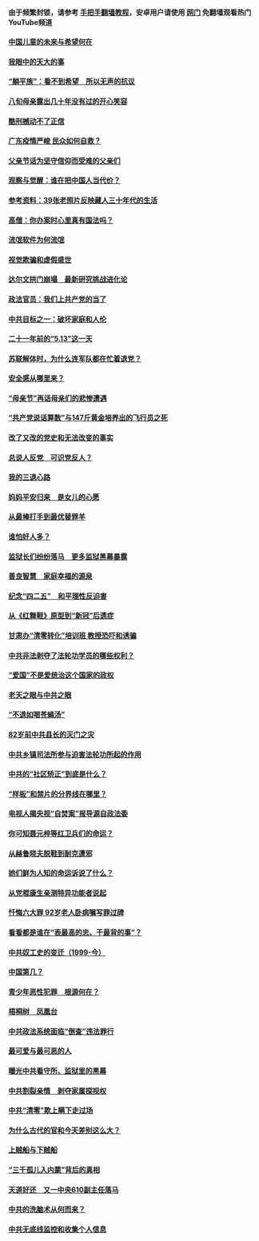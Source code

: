 #### 由于频繁封锁，请参考 [手把手翻墙教程](https://github.com/gfw-breaker/guides/wiki/)，安卓用户请使用 [网门](https://github.com/gfw-breaker/nogfw/blob/master/dl.md?t=07061500) 免翻墙观看热门YouTube频道 

#### [中国儿童的未来与希望何在](../pages/19/427680.md?t=07061500) 

#### [我眼中的天大的事](../pages/19/427619.md?t=07061500) 

#### [“躺平族”：看不到希望　所以无声的抗议](../pages/19/427464.md?t=07061500) 

#### [八旬母亲露出几十年没有过的开心笑容](../pages/19/427429.md?t=07061500) 

#### [酷刑撼动不了正信](../pages/19/427414.md?t=07061500) 

#### [广东疫情严峻 民众如何自救？](../pages/19/427311.md?t=07061500) 

#### [父亲节话为坚守信仰而受难的父亲们](../pages/19/427033.md?t=07061500) 

#### [观察与觉醒：谁在把中国人当代价？](../pages/19/426987.md?t=07061500) 

#### [参考资料：39张老照片反映藏人三十年代的生活](../pages/19/426471.md?t=07061500) 

#### [高僧：你办案时心里真有国法吗？](../pages/19/426530.md?t=07061500) 

#### [流氓软件为何流氓](../pages/19/426531.md?t=07061500) 

#### [视觉欺骗和虚假盛世](../pages/19/426443.md?t=07061500) 

#### [达尔文拱门崩塌　最新研究挑战进化论](../pages/19/426009.md?t=07061500) 

#### [政法官员：我们上共产党的当了](../pages/19/425351.md?t=07061500) 

#### [中共目标之一：破坏家庭和人伦](../pages/19/424454.md?t=07061500) 

#### [二十一年前的“5.13”这一天](../pages/19/424814.md?t=07061500) 

#### [苏联解体时，为什么连军队都在忙着退党？](../pages/19/424335.md?t=07061500) 

#### [安全感从哪里来？](../pages/19/424336.md?t=07061500) 

#### [“母亲节”再话母亲们的悲惨遭遇](../pages/19/424234.md?t=07061500) 

#### [“共产党说话算数”与147斤黄金培养出的飞行员之死](../pages/19/424115.md?t=07061500) 

#### [改了又改的党史和无法改变的事实](../pages/19/424037.md?t=07061500) 

#### [总说人反党　可识党反人？](../pages/19/423820.md?t=07061500) 

#### [我的三退心路](../pages/19/423876.md?t=07061500) 

#### [妈妈平安归来　是女儿的心愿](../pages/19/423947.md?t=07061500) 

#### [从最棒打手到最优替罪羊](../pages/19/423819.md?t=07061500) 

#### [谁怕好人多？](../pages/19/423774.md?t=07061500) 

#### [监狱长们纷纷落马　更多监狱黑幕暴露](../pages/19/423787.md?t=07061500) 

#### [善良智慧　家庭幸福的源泉](../pages/19/423632.md?t=07061500) 

#### [纪念“四二五”　和平理性反迫害](../pages/19/423660.md?t=07061500) 

#### [从《红舞鞋》原型到“新冠”后遗症](../pages/19/423509.md?t=07061500) 

#### [甘肃办“清零转化”培训班 教授恐吓和诱骗](../pages/19/423498.md?t=07061500) 

#### [中共非法剥夺了法轮功学员的哪些权利？](../pages/19/423392.md?t=07061500) 

#### [“爱国”不是爱统治这个国家的政权](../pages/19/423029.md?t=07061500) 

#### [老天之眼与中共之眼](../pages/19/423378.md?t=07061500) 

#### [“不退如喝苍蝇汤”](../pages/19/423287.md?t=07061500) 

#### [82岁前中共县长的灭门之灾](../pages/19/423055.md?t=07061500) 

#### [中共乡镇司法所参与迫害法轮功所起的作用](../pages/19/423064.md?t=07061500) 

#### [中共的“社区矫正”到底是什么？](../pages/19/422870.md?t=07061500) 

#### [“样板”和禁片的分界线在哪里？](../pages/19/422704.md?t=07061500) 

#### [电视人揭央视“自焚案”报导源自政法委](../pages/19/422770.md?t=07061500) 

#### [你可知聂元梓等红卫兵们的命运？](../pages/19/422848.md?t=07061500) 

#### [从赫鲁晓夫脱鞋到耐克遭邪](../pages/19/422826.md?t=07061500) 

#### [她们鲜为人知的命运诉说了什么？](../pages/19/422754.md?t=07061500) 

#### [从党棍康生亲测特异功能者说起](../pages/19/422657.md?t=07061500) 

#### [忏悔六大罪 92岁老人卧病嘱写罪过碑](../pages/19/422750.md?t=07061500) 

#### [看看都是谁在“表最高的忠、干最背的事”？](../pages/19/422703.md?t=07061500) 

#### [中共奴工史的变迁（1999-今）](../pages/19/422656.md?t=07061500) 

#### [中国第几？](../pages/19/422496.md?t=07061500) 

#### [青少年恶性犯罪　根源何在？](../pages/19/422449.md?t=07061500) 

#### [梧桐树　凤凰台](../pages/19/422442.md?t=07061500) 

#### [中共政法系统面临“倒查”违法罪行](../pages/19/422497.md?t=07061500) 

#### [最可爱与最可恶的人](../pages/19/422448.md?t=07061500) 

#### [曝光中共看守所、监狱里的黑幕](../pages/19/422390.md?t=07061500) 

#### [中共割裂亲情　剥夺家属探视权](../pages/19/422364.md?t=07061500) 

#### [中共“清零”欺上瞒下走过场](../pages/19/422306.md?t=07061500) 

#### [为什么古代的官和今天差别这么大？](../pages/19/422228.md?t=07061500) 

#### [上贼船与下贼船](../pages/19/422276.md?t=07061500) 

#### [“三千孤儿入内蒙”背后的真相](../pages/19/422229.md?t=07061500) 

#### [天道好还　又一中央610副主任落马](../pages/19/422155.md?t=07061500) 

#### [中共的洗脑术从何而来？](../pages/19/422154.md?t=07061500) 

#### [中共无底线监控和收集个人信息](../pages/19/422039.md?t=07061500) 

